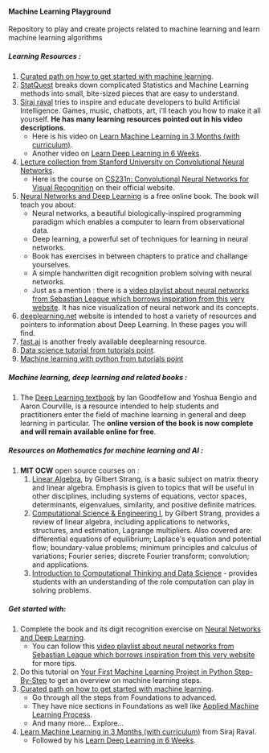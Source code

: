 #### Machine Learning Playground
Repository to play and create projects related to machine learning and learn machine learning algorithms

##### Learning Resources :
1. [Curated path on how to get started with machine learning](https://machinelearningmastery.com/start-here/).
2. [StatQuest](https://www.youtube.com/user/joshstarmer) breaks down complicated Statistics and Machine Learning methods into small, bite-sized pieces that are easy to understand.
3. [Siraj raval](https://www.youtube.com/channel/UCWN3xxRkmTPmbKwht9FuE5A/about) tries to inspire and educate developers to build Artificial Intelligence. Games, music, chatbots, art, i'll teach you how to make it all yourself. **He has many learning resources pointed out in his video descriptions**.
    - Here is his video on [Learn Machine Learning in 3 Months (with curriculum)](https://www.youtube.com/watch?v=Cr6VqTRO1v0).
    - Another video on [Learn Deep Learning in 6 Weeks](https://www.youtube.com/watch?v=_qjNH1rDLm0).
4. [Lecture collection from Stanford University on Convolutional Neural Networks](https://www.youtube.com/watch?v=vT1JzLTH4G4&list=PL3FW7Lu3i5JvHM8ljYj-zLfQRF3EO8sYv).
    - Here is the course on [CS231n: Convolutional Neural Networks for Visual Recognition](http://cs231n.stanford.edu/) on their official website.
5. [Neural Networks and Deep Learning](http://neuralnetworksanddeeplearning.com/) is a free online book. The book will teach you about:
    - Neural networks, a beautiful biologically-inspired programming paradigm which enables a computer to learn from observational data.
    - Deep learning, a powerful set of techniques for learning in neural networks.
    - Book has exercises in between chapters to pratice and challange yourselves.
    - A simple handwritten digit recognition problem solving with neural networks.
    - Just as a mention : there is a [video playlist about neural networks from Sebastian League which borrows inspiration from this very website](https://www.youtube.com/playlist?list=PLFt_AvWsXl0frsCrmv4fKfZ2OQIwoUuYO). It has nice visualization of neural network and its concepts.  
6. [deeplearning.net](http://deeplearning.net/) website is intended to host a variety of resources and pointers to information about Deep Learning. In these pages you will find.
7. [fast.ai](https://www.fast.ai/) is another freely available deeplearning resource.
8. [Data science tutorial from tutorials point](https://www.tutorialspoint.com/python/python_data_science.htm).
9. [Machine learning with python from tutorials point](https://www.tutorialspoint.com/machine_learning_with_python/index.htm) 

##### Machine learning, deep learning and related books :
1. The [Deep Learning textbook](https://www.deeplearningbook.org/) by Ian Goodfellow and Yoshua Bengio and Aaron Courville, is a resource intended to help students and practitioners enter the field of machine learning in general and deep learning in particular. The **online version of the book is now complete and will remain available online for free**. 


##### Resources on Mathematics for machine learning and AI :
1. **MIT OCW** open source courses on :
    1. [Linear Algebra](https://www.youtube.com/playlist?list=PLE7DDD91010BC51F8), by Gilbert Strang, is a basic subject on matrix theory and linear algebra. Emphasis is given to topics that will be useful in other disciplines, including systems of equations, vector spaces, determinants, eigenvalues, similarity, and positive definite matrices.
    2. [Computational Science & Engineering I](https://www.youtube.com/playlist?list=PLF706B428FB7BD52C), by Gilbert Strang, provides a review of linear algebra, including applications to networks, structures, and estimation, Lagrange multipliers. Also covered are: differential equations of equilibrium; Laplace's equation and potential flow; boundary-value problems; minimum principles and calculus of variations; Fourier series; discrete Fourier transform; convolution; and applications.
    3. [Introduction to Computational Thinking and Data Science](https://www.youtube.com/playlist?list=PLUl4u3cNGP619EG1wp0kT-7rDE_Az5TNd) - provides students with an understanding of the role computation can play in solving problems.

##### Get started with:
1. Complete the book and its digit recognition exercise on [Neural Networks and Deep Learning](http://neuralnetworksanddeeplearning.com/).
    - You can follow this [video playlist about neural networks from Sebastian League which borrows inspiration from this very website](https://www.youtube.com/playlist?list=PLFt_AvWsXl0frsCrmv4fKfZ2OQIwoUuYO) for more tips.
2. Do this tutorial on [Your First Machine Learning Project in Python Step-By-Step](https://machinelearningmastery.com/machine-learning-in-python-step-by-step/) to get an overview on machine learning steps.
3. [Curated path on how to get started with machine learning](https://machinelearningmastery.com/start-here/).
    - Go through all the steps from Foundations to advanced.
    - They have nice sections in Foundations as well like [Applied Machine Learning Process](https://machinelearningmastery.com/start-here/#process).
    - And many more... Explore...
4. [Learn Machine Learning in 3 Months (with curriculum)](https://www.youtube.com/watch?v=Cr6VqTRO1v0) from Siraj Raval.
    - Followed by his [Learn Deep Learning in 6 Weeks](https://www.youtube.com/watch?v=_qjNH1rDLm0).
